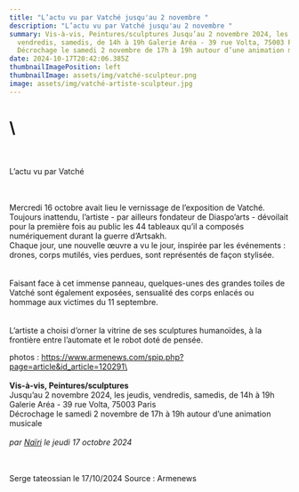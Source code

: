 ```yaml
---
title: "L’actu vu par Vatché jusqu'au 2 novembre "
description: "L’actu vu par Vatché jusqu'au 2 novembre "
summary: Vis-à-vis, Peintures/sculptures Jusqu’au 2 novembre 2024, les jeudis,
  vendredis, samedis, de 14h à 19h Galerie Aréa - 39 rue Volta, 75003 Paris
  Décrochage le samedi 2 novembre de 17h à 19h autour d’une animation musicale
date: 2024-10-17T20:42:06.385Z
thumbnailImagePosition: left
thumbnailImage: assets/img/vatché-sculpteur.png
image: assets/img/vatché-artiste-sculpteur.jpg
---
```

# \
\
\
L’actu vu par Vatché

\
\
Mercredi 16 octobre avait lieu le vernissage de l’exposition de Vatché.\
Toujours inattendu, l’artiste - par ailleurs fondateur de Diaspo’arts - dévoilait pour la première fois au public les 44 tableaux qu’il a composés numériquement durant la guerre d’Artsakh.\
Chaque jour, une nouvelle œuvre a vu le jour, inspirée par les événements : drones, corps mutilés, vies perdues, sont représentés de façon stylisée.\
\
\
Faisant face à cet immense panneau, quelques-unes des grandes toiles de Vatché sont également exposées, sensualité des corps enlacés ou hommage aux victimes du 11 septembre.\
\
\
L’artiste a choisi d’orner la vitrine de ses sculptures humanoïdes, à la frontière entre l’automate et le robot doté de pensée.

﻿photos : https://www.armenews.com/spip.php?page=article&id_article=120291\
\
\
**Vis-à-vis, Peintures/sculptures**\
Jusqu’au 2 novembre 2024, les jeudis, vendredis, samedis, de 14h à 19h\
Galerie Aréa - 39 rue Volta, 75003 Paris\
Décrochage le samedi 2 novembre de 17h à 19h autour d’une animation musicale\
\
*par [Naïri](https://www.armenews.com/spip.php?page=auteur&id_auteur=475)* *le jeudi 17 octobre 2024*

\
\
Serge tateossian le 17/10/2024 Source : Armenews